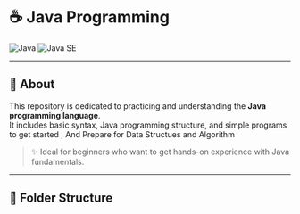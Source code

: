 # ☕ Java Programming

![Java](https://img.shields.io/badge/Java-%23ED8B00.svg?style=for-the-badge&logo=java&logoColor=white)
![Java SE](https://img.shields.io/badge/Java%20SE-Standard%20Edition-blue.svg?style=for-the-badge)

---

## 📘 About

This repository is dedicated to practicing and understanding the **Java programming language**.  
It includes basic syntax, Java programming structure, and simple programs to get started , And Prepare for Data Structues and Algorithm

> ✨ Ideal for beginners who want to get hands-on experience with Java fundamentals.

---



## 📁 Folder Structure

